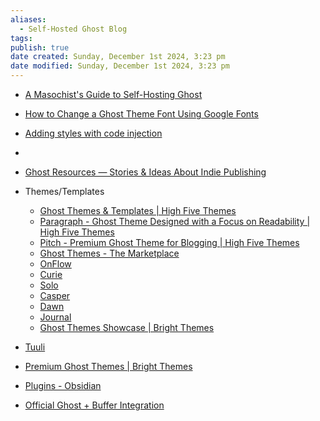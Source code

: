 ```yaml
---
aliases:
  - Self-Hosted Ghost Blog
tags: 
publish: true
date created: Sunday, December 1st 2024, 3:23 pm
date modified: Sunday, December 1st 2024, 3:23 pm
---
```

- [A Masochist's Guide to Self-Hosting Ghost](https://www.amarjanica.com/a-masochists-guide-to-self-hosting-ghost/)
- [How to Change a Ghost Theme Font Using Google Fonts](https://aspirethemes.com/blog/google-font-ghost-theme)
- [Adding styles with code injection](https://ghost.org/help/code-injection-styles/#:~:text=Code%20injection%20in%20Ghost%20allows,Injection%20area%20of%20Ghost%20admin.)
- 
- [Ghost Resources — Stories & Ideas About Indie Publishing](https://ghost.org/resources/)

- Themes/Templates
	- [Ghost Themes &amp; Templates | High Five Themes](https://highfivethemes.com/themes/ "Ghost Themes &amp; Templates | High Five Themes")
	- [Paragraph - Ghost Theme Designed with a Focus on Readability | High Five Themes](https://highfivethemes.com/themes/paragraph/ "Paragraph - Ghost Theme Designed with a Focus on Readability | High Five Themes")
	- [Pitch - Premium Ghost Theme for Blogging | High Five Themes](https://highfivethemes.com/themes/pitch/ "Pitch - Premium Ghost Theme for Blogging | High Five Themes")
	- [Ghost Themes - The Marketplace](https://ghost.org/themes?category=free "Ghost Themes - The Marketplace")
	- [OnFlow](https://ghost.org/themes/onflow/ "OnFlow")
	- [Curie](https://ghost.org/themes/curie/ "Curie")
	- [Solo](https://ghost.org/themes/solo/ "Solo")
	- [Casper](https://ghost.org/themes/casper/ "Casper")
	- [Dawn](https://ghost.org/themes/dawn/ "Dawn")
	- [Journal](https://ghost.org/themes/journal/)
	- [Ghost Themes Showcase | Bright Themes](https://brightthemes.com/showcase "Ghost Themes Showcase | Bright Themes")
- [Tuuli](https://tuuli.brightthemes.com/ "Tuuli")
- [Premium Ghost Themes | Bright Themes](https://brightthemes.com/ "Premium Ghost Themes | Bright Themes")
- [Plugins - Obsidian](https://obsidian.md/plugins?search=ghost "Plugins - Obsidian")
- [Official Ghost + Buffer Integration](https://ghost.org/integrations/buffer/ "Official Ghost + Buffer Integration")